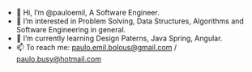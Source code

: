 - 👋 Hi, I’m @pauloemil, A Software Engineer.
- 👀 I’m interested in Problem Solving, Data Structures, Algorithms and Software Engineering in general.
- 🌱 I’m currently learning Design Paterns, Java Spring, Angular.
- 📫 To reach me: paulo.emil.bolous@gmail.com / paulo.busy@hotmail.com

<!---
pauloemil/pauloemil is a ✨ special ✨ repository because its `README.md` (this file) appears on your GitHub profile.
You can click the Preview link to take a look at your changes.
--->
